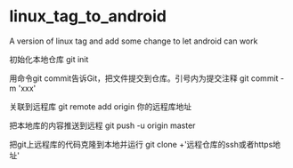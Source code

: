 # linux_tag_to_android
A version of linux tag and add some change to let android can work

初始化本地仓库
git init 

用命令git commit告诉Git，把文件提交到仓库。引号内为提交注释
git commit -m 'xxx'

关联到远程库
git remote add origin 你的远程库地址

把本地库的内容推送到远程
git push -u origin master

把git上远程库的代码克隆到本地并运行
git clone +'远程仓库的ssh或者https地址'


